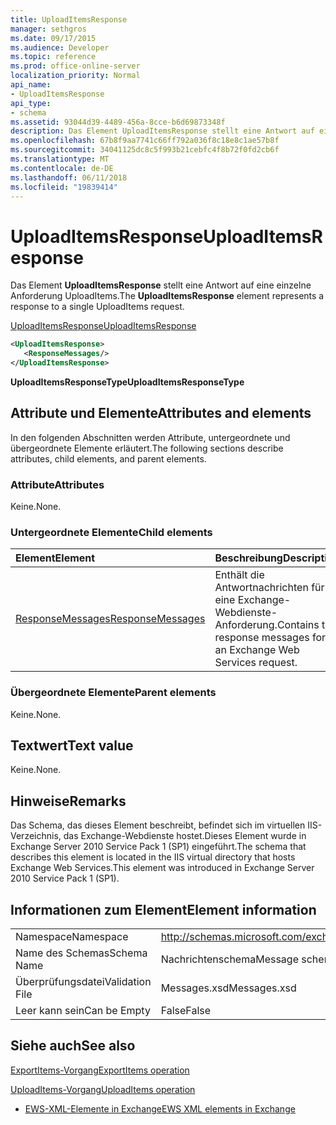 ```yaml
---
title: UploadItemsResponse
manager: sethgros
ms.date: 09/17/2015
ms.audience: Developer
ms.topic: reference
ms.prod: office-online-server
localization_priority: Normal
api_name:
- UploadItemsResponse
api_type:
- schema
ms.assetid: 93044d39-4489-456a-8cce-b6d69873348f
description: Das Element UploadItemsResponse stellt eine Antwort auf eine einzelne Anforderung UploadItems.
ms.openlocfilehash: 67b8f9aa7741c66ff792a036f8c18e8c1ae57b8f
ms.sourcegitcommit: 34041125dc8c5f993b21cebfc4f8b72f0fd2cb6f
ms.translationtype: MT
ms.contentlocale: de-DE
ms.lasthandoff: 06/11/2018
ms.locfileid: "19839414"
---
```

# <a name="uploaditemsresponse"></a><span data-ttu-id="4a82a-103">UploadItemsResponse</span><span class="sxs-lookup"><span data-stu-id="4a82a-103">UploadItemsResponse</span></span>

<span data-ttu-id="4a82a-104">Das Element **UploadItemsResponse** stellt eine Antwort auf eine einzelne Anforderung UploadItems.</span><span class="sxs-lookup"><span data-stu-id="4a82a-104">The **UploadItemsResponse** element represents a response to a single UploadItems request.</span></span> 
  
[<span data-ttu-id="4a82a-105">UploadItemsResponse</span><span class="sxs-lookup"><span data-stu-id="4a82a-105">UploadItemsResponse</span></span>](uploaditemsresponse.md)
  
```XML
<UploadItemsResponse>
   <ResponseMessages/>
</UploadItemsResponse>
```

 <span data-ttu-id="4a82a-106">**UploadItemsResponseType**</span><span class="sxs-lookup"><span data-stu-id="4a82a-106">**UploadItemsResponseType**</span></span>
## <a name="attributes-and-elements"></a><span data-ttu-id="4a82a-107">Attribute und Elemente</span><span class="sxs-lookup"><span data-stu-id="4a82a-107">Attributes and elements</span></span>

<span data-ttu-id="4a82a-108">In den folgenden Abschnitten werden Attribute, untergeordnete und übergeordnete Elemente erläutert.</span><span class="sxs-lookup"><span data-stu-id="4a82a-108">The following sections describe attributes, child elements, and parent elements.</span></span>
  
### <a name="attributes"></a><span data-ttu-id="4a82a-109">Attribute</span><span class="sxs-lookup"><span data-stu-id="4a82a-109">Attributes</span></span>

<span data-ttu-id="4a82a-110">Keine.</span><span class="sxs-lookup"><span data-stu-id="4a82a-110">None.</span></span>
  
### <a name="child-elements"></a><span data-ttu-id="4a82a-111">Untergeordnete Elemente</span><span class="sxs-lookup"><span data-stu-id="4a82a-111">Child elements</span></span>

|<span data-ttu-id="4a82a-112">**Element**</span><span class="sxs-lookup"><span data-stu-id="4a82a-112">**Element**</span></span>|<span data-ttu-id="4a82a-113">**Beschreibung**</span><span class="sxs-lookup"><span data-stu-id="4a82a-113">**Description**</span></span>|
|:-----|:-----|
|[<span data-ttu-id="4a82a-114">ResponseMessages</span><span class="sxs-lookup"><span data-stu-id="4a82a-114">ResponseMessages</span></span>](responsemessages.md) <br/> |<span data-ttu-id="4a82a-115">Enthält die Antwortnachrichten für eine Exchange-Webdienste-Anforderung.</span><span class="sxs-lookup"><span data-stu-id="4a82a-115">Contains the response messages for an Exchange Web Services request.</span></span>  <br/> |
   
### <a name="parent-elements"></a><span data-ttu-id="4a82a-116">Übergeordnete Elemente</span><span class="sxs-lookup"><span data-stu-id="4a82a-116">Parent elements</span></span>

<span data-ttu-id="4a82a-117">Keine.</span><span class="sxs-lookup"><span data-stu-id="4a82a-117">None.</span></span>
  
## <a name="text-value"></a><span data-ttu-id="4a82a-118">Textwert</span><span class="sxs-lookup"><span data-stu-id="4a82a-118">Text value</span></span>

<span data-ttu-id="4a82a-119">Keine.</span><span class="sxs-lookup"><span data-stu-id="4a82a-119">None.</span></span>
  
## <a name="remarks"></a><span data-ttu-id="4a82a-120">Hinweise</span><span class="sxs-lookup"><span data-stu-id="4a82a-120">Remarks</span></span>

<span data-ttu-id="4a82a-121">Das Schema, das dieses Element beschreibt, befindet sich im virtuellen IIS-Verzeichnis, das Exchange-Webdienste hostet.Dieses Element wurde in Exchange Server 2010 Service Pack 1 (SP1) eingeführt.</span><span class="sxs-lookup"><span data-stu-id="4a82a-121">The schema that describes this element is located in the IIS virtual directory that hosts Exchange Web Services.This element was introduced in Exchange Server 2010 Service Pack 1 (SP1).</span></span>
  
## <a name="element-information"></a><span data-ttu-id="4a82a-122">Informationen zum Element</span><span class="sxs-lookup"><span data-stu-id="4a82a-122">Element information</span></span>

|||
|:-----|:-----|
|<span data-ttu-id="4a82a-123">Namespace</span><span class="sxs-lookup"><span data-stu-id="4a82a-123">Namespace</span></span>  <br/> |http://schemas.microsoft.com/exchange/services/2006/messages  <br/> |
|<span data-ttu-id="4a82a-124">Name des Schemas</span><span class="sxs-lookup"><span data-stu-id="4a82a-124">Schema Name</span></span>  <br/> |<span data-ttu-id="4a82a-125">Nachrichtenschema</span><span class="sxs-lookup"><span data-stu-id="4a82a-125">Message schema</span></span>  <br/> |
|<span data-ttu-id="4a82a-126">Überprüfungsdatei</span><span class="sxs-lookup"><span data-stu-id="4a82a-126">Validation File</span></span>  <br/> |<span data-ttu-id="4a82a-127">Messages.xsd</span><span class="sxs-lookup"><span data-stu-id="4a82a-127">Messages.xsd</span></span>  <br/> |
|<span data-ttu-id="4a82a-128">Leer kann sein</span><span class="sxs-lookup"><span data-stu-id="4a82a-128">Can be Empty</span></span>  <br/> |<span data-ttu-id="4a82a-129">False</span><span class="sxs-lookup"><span data-stu-id="4a82a-129">False</span></span>  <br/> |
   
## <a name="see-also"></a><span data-ttu-id="4a82a-130">Siehe auch</span><span class="sxs-lookup"><span data-stu-id="4a82a-130">See also</span></span>



[<span data-ttu-id="4a82a-131">ExportItems-Vorgang</span><span class="sxs-lookup"><span data-stu-id="4a82a-131">ExportItems operation</span></span>](exportitems-operation.md)
  
[<span data-ttu-id="4a82a-132">UploadItems-Vorgang</span><span class="sxs-lookup"><span data-stu-id="4a82a-132">UploadItems operation</span></span>](uploaditems-operation.md)


- [<span data-ttu-id="4a82a-133">EWS-XML-Elemente in Exchange</span><span class="sxs-lookup"><span data-stu-id="4a82a-133">EWS XML elements in Exchange</span></span>](ews-xml-elements-in-exchange.md)

